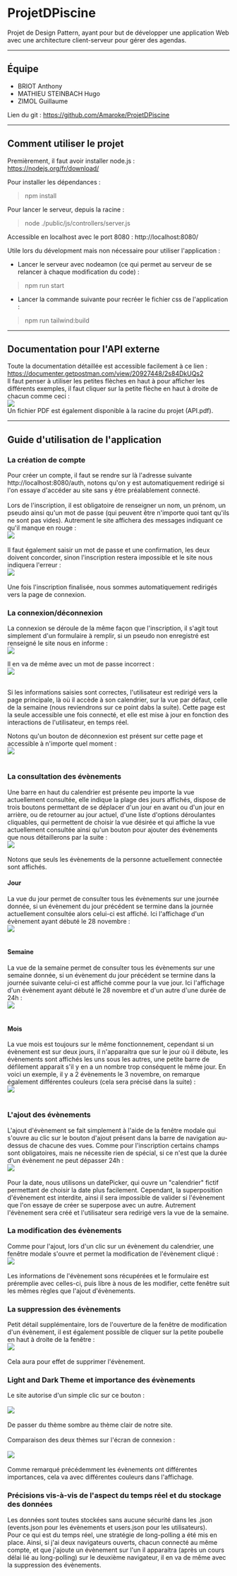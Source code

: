 # ProjetDPiscine

Projet de Design Pattern, ayant pour but de développer une application Web avec une architecture client-serveur
pour gérer des agendas.

-----

## Équipe

* BRIOT Anthony
* MATHIEU STEINBACH Hugo
* ZIMOL Guillaume

Lien du git : https://github.com/Amaroke/ProjetDPiscine

-----

## Comment utiliser le projet

Premièrement, il faut avoir installer node.js : <br>
https://nodejs.org/fr/download/ <br>

Pour installer les dépendances :
> npm install

Pour lancer le serveur, depuis la racine : <br>
> node ./public/js/controllers/server.js <br>

Accessible en localhost avec le port 8080 : http://localhost:8080/

Utile lors du dévelopment mais non nécessaire pour utiliser l'application :
- Lancer le serveur avec nodeamon (ce qui permet au serveur de se relancer à chaque modification du code) : <br>
> npm run start

- Lancer la commande suivante pour recréer le fichier css de l'application : <br>
> npm run tailwind:build

-----

## Documentation pour l'API externe

Toute la documentation détaillée est accessible facilement à ce lien :
https://documenter.getpostman.com/view/20927448/2s84DkUQs2 <br>
Il faut penser à utiliser les petites flèches en haut à pour afficher les différents exemples, il faut cliquer sur la petite flèche en haut à droite de chacun comme ceci :<br>
<img src="exemplesAPI.png"><br>
Un fichier PDF est également disponible à la racine du projet (API.pdf).

--- 

## Guide d'utilisation de l'application

### La création de compte

Pour créer un compte, il faut se rendre sur là l'adresse suivante http://localhost:8080/auth, notons qu'on y est automatiquement redirigé si l'on essaye d'accéder au site sans y être préalablement connecté.<br><br>
Lors de l'inscription, il est obligatoire de renseigner un nom, un prénom, un pseudo ainsi qu'un mot de passe (qui peuvent être n'importe quoi tant qu'ils ne sont pas vides).
Autrement le site affichera des messages indiquant ce qu'il manque en rouge :
<br><img src="./screenshots/inscription_obligatoire.png"><br><br>
Il faut également saisir un mot de passe et une confirmation, les deux doivent concorder, sinon l'inscription restera impossible et le site nous indiquera l'erreur :
<br><img src="./screenshots/mdp_different.png"><br><br>
Une fois l'inscription finalisée, nous sommes automatiquement redirigés vers la page de connexion.

### La connexion/déconnexion

La connexion se déroule de la même façon que l'inscription, il s'agit tout simplement d'un formulaire à remplir, si un pseudo non enregistré est renseigné le site nous en informe :
<br><img src="./screenshots/utilisateur_inconnu.png"><br>

Il en va de même avec un mot de passe incorrect :
<br><img src="./screenshots/mauvais_mdp.png"><br><br>

Si les informations saisies sont correctes, l'utilisateur est redirigé vers la page principale, là où il accède à son calendrier, sur la vue par défaut, celle de la semaine (nous reviendrons sur ce point dabs la suite).
Cette page est la seule accessible une fois connecté, et elle est mise à jour en fonction des interactions de l'utilisateur, en temps réel.

Notons qu'un bouton de déconnexion est présent sur cette page et accessible à n'importe quel moment :
<br><img src="./screenshots/bouton_deco.png"><br><br>

### La consultation des évènements

Une barre en haut du calendrier est présente peu importe la vue actuellement consultée, elle indique la plage des jours affichés, dispose de trois boutons permettant de se déplacer d'un jour en avant ou d'un jour en arrière, ou de retourner au jour actuel, d'une liste d'options déroulantes cliquables, qui permettent de choisir la vue désirée et qui affiche la vue actuellement consultée ainsi qu'un bouton pour ajouter des évènements que nous détaillerons par la suite :
<br><img src="./screenshots/barre_navigation.png"><br><br>
Notons que seuls les évènements de la personne actuellement connectée sont affichés.

#### Jour

La vue du jour permet de consulter tous les évènements sur une journée donnée, si un évènement du jour précédent se termine dans la journée actuellement consultée alors celui-ci est affiché.
Ici l'affichage d'un évènement ayant débuté le 28 novembre :
<br><img src="./screenshots/event_jour.png"><br><br>

#### Semaine

La vue de la semaine permet de consulter tous les évènements sur une semaine donnée, si un évènement du jour précédent se termine dans la journée suivante celui-ci est affiché comme pour la vue jour.
Ici l'affichage d'un évènement ayant débuté le 28 novembre et d'un autre d'une durée de 24h :
<br><img src="./screenshots/event_week.png"><br><br>

#### Mois

La vue mois est toujours sur le même fonctionnement, cependant si un évènement est sur deux jours, il n'apparaitra que sur le jour où il débute, les évènements sont affichés les uns sous les autres, une petite barre de défilement apparait s'il y en a un nombre trop conséquent le même jour. En voici un exemple, il y a 2 évènements le 3 novembre, on remarque également différentes couleurs (cela sera précisé dans la suite) :
<br><img src="./screenshots/event_month.png"><br><br>

### L'ajout des évènements

L'ajout d'évènement se fait simplement à l'aide de la fenêtre modale qui s'ouvre au clic sur le bouton d'ajout présent dans la barre de navigation au-dessus de chacune des vues. 
Comme pour l'inscription certains champs sont obligatoires, mais ne nécessite rien de spécial, si ce n'est que la durée d'un évènement ne peut dépasser 24h :
<br><img src="./screenshots/info_event.png"><br><br>
Pour la date, nous utilisons un datePicker, qui ouvre un "calendrier" fictif permettant de choisir la date plus facilement.
Cependant, la superposition d'évènement est interdite, ainsi il sera impossible de valider si l'évènement que l'on essaye de créer se superpose avec un autre.
Autrement l'évènement sera créé et l'utilisateur sera redirigé vers la vue de la semaine.

### La modification des évènements

Comme pour l'ajout, lors d'un clic sur un évènement du calendrier, une fenêtre modale s'ouvre et permet la modification de l'évènement cliqué :
<br><img src="./screenshots/modif_event.png"><br><br>
Les informations de l'évènement sons récupérées et le formulaire est préremplie avec celles-ci, puis libre à nous de les modifier, cette fenêtre suit les mêmes règles que l'ajout d'évènements.

### La suppression des évènements

Petit détail supplémentaire, lors de l'ouverture de la fenêtre de modification d'un évènement, il est également possible de cliquer sur la petite poubelle en haut à droite de la fenêtre :
<br><img src="./screenshots/delete_event.png"><br><br>
Cela aura pour effet de supprimer l'évènement.

### Light and Dark Theme et importance des évènements

Le site autorise d'un simple clic sur ce bouton :
<br><br><img src="./screenshots/light_dark.png"><br><br>
De passer du thème sombre au thème clair de notre site.<br><br>
Comparaison des deux thèmes sur l'écran de connexion :
<br><br><img src="./screenshots/comparaison_light_dark.png"><br><br>
Comme remarqué précédemment les évènements ont différentes importances, cela va avec différentes couleurs dans l'affichage.

### Précisions vis-à-vis de l'aspect du temps réel et du stockage des données

Les données sont toutes stockées sans aucune sécurité dans les .json (events.json pour les évènements et users.json pour les utilisateurs).<br>
Pour ce qui est du temps réel, une stratégie de long-polling a été mis en place. Ainsi, si j'ai deux navigateurs ouverts, chacun connecté au même compte, et que j'ajoute un évènement sur l'un il apparaitra (après un cours délai lié au long-polling) sur le deuxième navigateur, il en va de même avec la suppression des évènements.